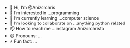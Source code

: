 - 👋 Hi, I’m @Anizorchris
- 👀 I’m interested in ...programming
- 🌱 I’m currently learning ...computer science
- 💞️ I’m looking to collaborate on ...anything python related
- 📫 How to reach me ...instagram Anizorchristo
- 😄 Pronouns: ...
- ⚡ Fun fact: ...

<!---
Anizorchris/Anizorchris is a ✨ special ✨ repository because its `README.md` (this file) appears on your GitHub profile.
You can click the Preview link to take a look at your changes.
--->
